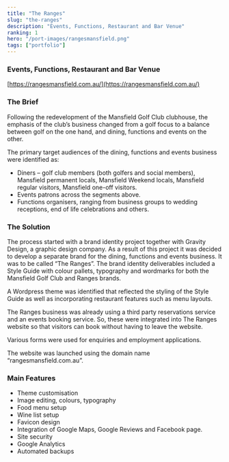 ```yaml
---
title: "The Ranges"
slug: "the-ranges"
description: "Events, Functions, Restaurant and Bar Venue"
ranking: 1
hero: "/port-images/rangesmansfield.png"
tags: ["portfolio"]
---
```


### Events, Functions, Restaurant and Bar Venue

[https://rangesmansfield.com.au/](https://rangesmansfield.com.au/)

### The Brief

Following the redevelopment of the Mansfield Golf Club clubhouse, the emphasis of the club’s business changed from a golf focus to a balance between golf on the one hand, and dining, functions and events on the other.

The primary target audiences of the dining, functions and events business were identified as:

- Diners – golf club members (both golfers and social members), Mansfield permanent locals, Mansfield Weekend locals, Mansfield regular visitors, Mansfield one-off visitors.
- Events patrons across the segments above.
- Functions organisers, ranging from business groups to wedding receptions, end of life celebrations and others.

### The Solution

The process started with a brand identity project together with Gravity Design, a graphic design company. As a result of this project it was decided to develop a separate brand for the dining, functions and events business. It was to be called “The Ranges”. The brand identity deliverables included a Style Guide with colour pallets, typography and wordmarks for both the Mansfield Golf Club and Ranges brands.

A Wordpress theme was identified that reflected the styling of the Style Guide as well as incorporating restaurant features such as menu layouts.

The Ranges business was already using a third party reservations service and an events booking service. So, these were integrated into The Ranges website so that visitors can book without having to leave the website.

Various forms were used for enquiries and employment applications.

The website was launched using the domain name “rangesmansfield.com.au”.

### Main Features

- Theme customisation
- Image editing, colours, typography
- Food menu setup
- Wine list setup
- Favicon design
- Integration of Google Maps, Google Reviews and Facebook page.
- Site security
- Google Analytics
- Automated backups
